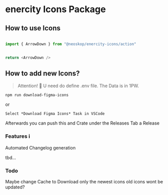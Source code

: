 # enercity Icons Package

## How to use Icons

```ts

import { ArrowDown } from "@neoskop/enercity-icons/action"


return <ArrowDown />
```

## How to add new Icons?

> Attention! 🚨 U need do define .env file. The Data is in 1PW.

```shell
npm run download-figma-icons 
```

or

`Select *Download Figma Icons* Task in VSCode`


Afterwards you can push this and Crate under the Releases Tab a Release


### Features ℹ️

Automated Changelog generation

tbd...



### Todo

Maybe change Cache to Download only the newest icons old icons wont be updated? 
